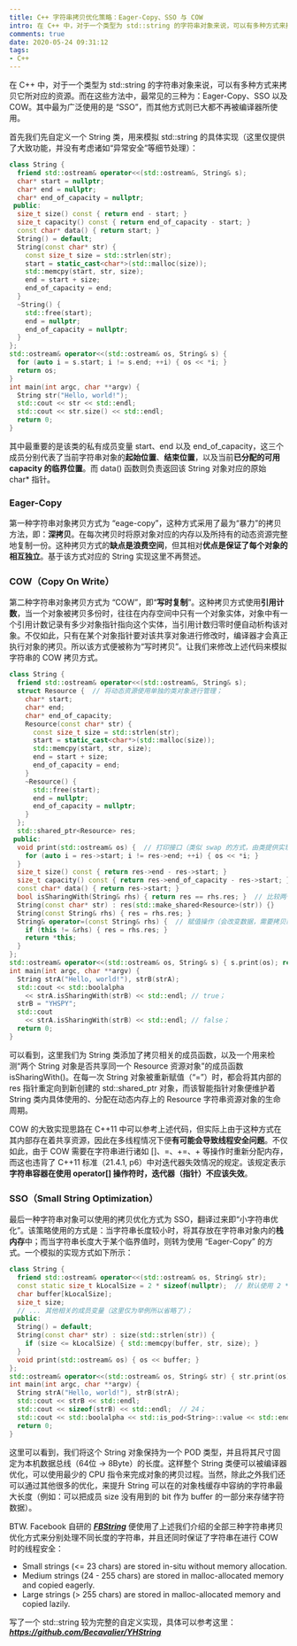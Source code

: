 ```yaml
---
title: C++ 字符串拷贝优化策略：Eager-Copy、SSO 与 COW
intro: 在 C++ 中，对于一个类型为 std::string 的字符串对象来说，可以有多种方式来拷贝它所对应的资源。而在这些方法中，最常见的三种为：Eager-Copy、SSO 以及 COW。其中最为广泛使用的是 “SSO”，而其他方式则已大都不再被编译器所使用。
comments: true
date: 2020-05-24 09:31:12
tags:
- C++
---
```


在 C++ 中，对于一个类型为 std::string 的字符串对象来说，可以有多种方式来拷贝它所对应的资源。而在这些方法中，最常见的三种为：Eager-Copy、SSO 以及 COW。其中最为广泛使用的是 “SSO”，而其他方式则已大都不再被编译器所使用。

首先我们先自定义一个 String 类，用来模拟 std::string 的具体实现（这里仅提供了大致功能，并没有考虑诸如“异常安全”等细节处理）：

```cpp
class String {
  friend std::ostream& operator<<(std::ostream&, String& s);
  char* start = nullptr;
  char* end = nullptr;
  char* end_of_capacity = nullptr;
 public:
  size_t size() const { return end - start; }
  size_t capacity() const { return end_of_capacity - start; }
  const char* data() { return start; }
  String() = default;
  String(const char* str) {
    const size_t size = std::strlen(str);
    start = static_cast<char*>(std::malloc(size));
    std::memcpy(start, str, size);
    end = start + size;
    end_of_capacity = end;
  }
  ~String() {
    std::free(start);
    end = nullptr;
    end_of_capacity = nullptr;
  }
};
std::ostream& operator<<(std::ostream& os, String& s) {
  for (auto i = s.start; i != s.end; ++i) { os << *i; }
  return os;
}
int main(int argc, char **argv) {
  String str("Hello, world!");
  std::cout << str << std::endl;
  std::cout << str.size() << std::endl;
  return 0;
}
```

其中最重要的是该类的私有成员变量 start、end 以及 end_of_capacity，这三个成员分别代表了当前字符串对象的**起始位置**、**结束位置**，以及当前**已分配的可用 capacity 的临界位置**。而 data() 函数则负责返回该 String 对象对应的原始 char* 指针。

### Eager-Copy

第一种字符串对象拷贝方式为 “eage-copy”，这种方式采用了最为“暴力”的拷贝方法，即：**深拷贝**。在每次拷贝时将原对象对应的内存以及所持有的动态资源完整地复制一份。这种拷贝方式的**缺点是浪费空间**，但其相对**优点是保证了每个对象的相互独立**。基于该方式对应的 String 实现这里不再赘述。

### COW（Copy On Write）

第二种字符串对象拷贝方式为 “COW”，即“**写时复制**”。这种拷贝方式使用**引用计数**，当一个对象被拷贝多份时，往往在内存空间中只有一个对象实体，对象中有一个引用计数记录有多少对象指针指向这个实体，当引用计数归零时便自动析构该对象。不仅如此，只有在某个对象指针要对该共享对象进行修改时，编译器才会真正执行对象的拷贝。所以该方式便被称为“写时拷贝”。让我们来修改上述代码来模拟字符串的 COW 拷贝方式。

```cpp
class String {
  friend std::ostream& operator<<(std::ostream&, String& s);
  struct Resource {  // 将动态资源使用单独的类对象进行管理；
    char* start;
    char* end;
    char* end_of_capacity;
    Resource(const char* str) {
      const size_t size = std::strlen(str);
      start = static_cast<char*>(std::malloc(size));
      std::memcpy(start, str, size);
      end = start + size;
      end_of_capacity = end;
    }
    ~Resource() {
      std::free(start);
      end = nullptr;
      end_of_capacity = nullptr;
    }
  };
  std::shared_ptr<Resource> res;
 public:
  void print(std::ostream& os) {  // 打印接口（类似 swap 的方式，由类提供实现）；
    for (auto i = res->start; i != res->end; ++i) { os << *i; }
  }
  size_t size() const { return res->end - res->start; }
  size_t capacity() const { return res->end_of_capacity - res->start; }
  const char* data() { return res->start; }
  bool isSharingWith(String& rhs) { return res == rhs.res; }  // 比较两个 String 对象是否共享一个 Resource 对象；
  String(const char* str) : res(std::make_shared<Resource>(str)) {}
  String(const String& rhs) { res = rhs.res; }
  String& operator=(const String& rhs) {  // 赋值操作（会改变数据，需要拷贝新对象）；
    if (this != &rhs) { res = rhs.res; }
    return *this;
  }
};
std::ostream& operator<<(std::ostream& os, String& s) { s.print(os); return os; }
int main(int argc, char **argv) {
  String strA("Hello, world!"), strB(strA);
  std::cout << std::boolalpha 
    << strA.isSharingWith(strB) << std::endl; // true；
  strB = "YHSPY";
  std::cout 
    << strA.isSharingWith(strB) << std::endl; // false；
  return 0;
}
```

可以看到，这里我们为 String 类添加了拷贝相关的成员函数，以及一个用来检测“两个 String 对象是否共享同一个 Resource 资源对象”的成员函数 isSharingWith()。在每一次 String 对象被重新赋值（“=”）时，都会将其内部的 res 指针重定向到新创建的 std::shared_ptr 对象，而该智能指针对象便维护着 String 类内具体使用的、分配在动态内存上的 Resource 字符串资源对象的生命周期。

COW 的大致实现思路在 C++11 中可以参考上述代码，但实际上由于这种方式在其内部存在着共享资源，因此在多线程情况下便**有可能会导致线程安全问题**。不仅如此，由于 COW 需要在字符串进行诸如 []、=、+=、+ 等操作时重新分配内存，而这也违背了 C++11 标准（21.4.1, p6）中对迭代器失效情况的规定。该规定表示**字符串容器在使用 operator[] 操作符时，迭代器（指针）不应该失效**。

### SSO（Small String Optimization）

最后一种字符串对象可以使用的拷贝优化方式为 SSO，翻译过来即“小字符串优化”。该策略使用的方式是：当字符串长度较小时，将其存放在字符串对象内的**栈内存**中；而当字符串长度大于某个临界值时，则转为使用 “Eager-Copy” 的方式。一个模拟的实现方式如下所示：

```cpp
class String {
  friend std::ostream& operator<<(std::ostream& os, String& str);
  const static size_t kLocalSize = 2 * sizeof(nullptr);  // 默认使用 2 * sizeof(nullptr) 大小的栈缓存；
  char buffer[kLocalSize];
  size_t size;
  // ... 其他相关的成员变量（这里仅为举例所以省略了）；
 public:
  String() = default;
  String(const char* str) : size(std::strlen(str)) {
    if (size <= kLocalSize) { std::memcpy(buffer, str, size); }
  }
  void print(std::ostream& os) { os << buffer; }
};
std::ostream& operator<<(std::ostream& os, String& str) { str.print(os); return os; }
int main(int argc, char **argv) {
  String strA("Hello, world!"), strB(strA);
  std::cout << strB << std::endl;
  std::cout << sizeof(strB) << std::endl;  // 24；
  std::cout << std::boolalpha << std::is_pod<String>::value << std::endl;  // POD；
  return 0;
}
```

这里可以看到，我们将这个 String 对象保持为一个 POD 类型，并且将其尺寸固定为本机数据总线（64位 -> 8Byte）的长度。这样整个 String 类便可以被编译器优化，可以使用最少的 CPU 指令来完成对象的拷贝过程。当然，除此之外我们还可以通过其他很多的优化，来提升 String 可以在的对象栈缓存中容纳的字符串最大长度（例如：可以把成员 size 没有用到的 bit 作为 buffer 的一部分来存储字符数据）。

BTW. Facebook 自研的 ***[FBString](https://github.com/facebook/folly/blob/master/folly/docs/FBString.md)*** 便使用了上述我们介绍的全部三种字符串拷贝优化方式来分别处理不同长度的字符串，并且还同时保证了字符串在进行 COW 时的线程安全：

* Small strings (<= 23 chars) are stored in-situ without memory allocation.
* Medium strings (24 - 255 chars) are stored in malloc-allocated memory and copied eagerly.
* Large strings (> 255 chars) are stored in malloc-allocated memory and copied lazily.

写了一个 std::string 较为完整的自定义实现，具体可以参考这里：***https://github.com/Becavalier/YHString***
